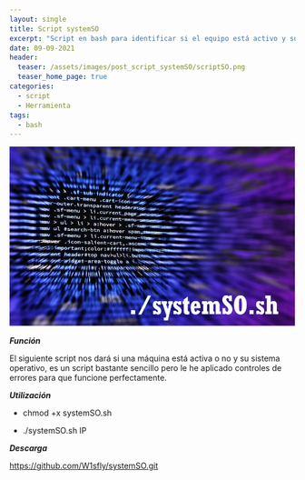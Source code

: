 ```yaml
---
layout: single
title: Script systemSO
excerpt: "Script en bash para identificar si el equipo está activo y su S.O "
date: 09-09-2021
header:
  teaser: /assets/images/post_script_systemSO/scriptSO.png
  teaser_home_page: true
categories:
  - script
  - Herramienta
tags:
  - bash
---
```


![imagen](/assets/images/post_script_systemSO/scriptSO.png)

***Función***

El siguiente script nos dará si una máquina está activa o no y su sistema operativo, es un script bastante sencillo pero le he aplicado controles de errores para que funcione perfectamente.

***Utilización***

* chmod +x systemSO.sh

* ./systemSO.sh IP

***Descarga***

<https://github.com/W1sfly/systemSO.git>
